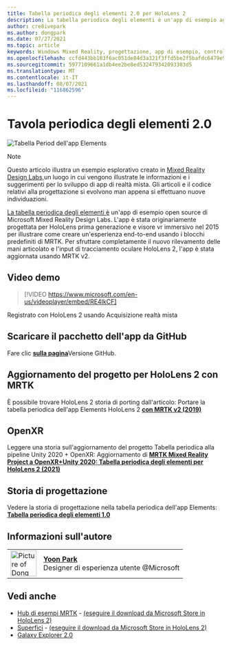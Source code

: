 ```yaml
---
title: Tabella periodica degli elementi 2.0 per HoloLens 2
description: La tabella periodica degli elementi è un'app di esempio aggiornata HoloLens 2'input completo di tracciamento manuale e tracciamento oculare di HoloLens 2.
author: cre8ivepark
ms.author: dongpark
ms.date: 07/27/2021
ms.topic: article
keywords: Windows Mixed Reality, progettazione, app di esempio, controlli, MRTK, Mixed Reality Toolkit, Unity, app di esempio, app di esempio, open source, Microsoft Store, HoloLens, visore di realtà mista, visore di realtà mista windows, visore per realtà virtuale, OpenXR, Open XR, Unity
ms.openlocfilehash: ccfd443bb103f6ac051de84d3a321f3ffd5be2f5bafdc6479e9f67a03771d386
ms.sourcegitcommit: 5977109661a1db4ee2be8ed532479342093303d5
ms.translationtype: MT
ms.contentlocale: it-IT
ms.lasthandoff: 08/07/2021
ms.locfileid: "116862596"
---
```

# <a name="periodic-table-of-the-elements-20"></a>Tavola periodica degli elementi 2.0
![Tabella Period dell'app Elements](../images/MRDL_PeriodicTable.jpg)

>[!NOTE]
>Questo articolo illustra un esempio esplorativo creato in [Mixed Reality Design Labs,](https://github.com/Microsoft/MRDesignLabs_Unity)un luogo in cui vengono illustrate le informazioni e i suggerimenti per lo sviluppo di app di realtà mista. Gli articoli e il codice relativi alla progettazione si evolvono man appena si effettuano nuove individuazioni.

[La tabella periodica degli elementi è](https://github.com/Microsoft/MRDesignLabs_Unity_PeriodicTable) un'app di esempio open source di Microsoft Mixed Reality Design Labs. L'app è stata originariamente progettata per HoloLens prima generazione e visore vr immersivo nel 2015 per illustrare come creare un'esperienza end-to-end usando i blocchi predefiniti di MRTK. Per sfruttare completamente il nuovo rilevamento delle mani articolato e l'input di tracciamento oculare HoloLens 2, l'app è stata aggiornata usando MRTK v2. 

## <a name="demo-video"></a>Video demo 
> [!VIDEO https://www.microsoft.com/en-us/videoplayer/embed/RE4IkCF]

Registrato con HoloLens 2 usando Acquisizione realtà mista

## <a name="download-the-app-package-from-github"></a>Scaricare il pacchetto dell'app da GitHub
Fare clic <a href="https://github.com/microsoft/MRDL_Unity_PeriodicTable/releases" target="_blank">**sulla pagina**</a>Versione GitHub.

## <a name="upgrading-the-project-for-hololens-2-with-mrtk"></a>Aggiornamento del progetto per HoloLens 2 con MRTK
È possibile trovare HoloLens 2 storia di porting dall'articolo: Portare la tabella periodica dell'app Elements HoloLens 2 <a href="https://dongyoonpark.medium.com/bringing-the-periodic-table-of-the-elements-app-to-hololens-2-with-mrtk-v2-a6e3d8362158" target="_blank"> **con MRTK v2 (2019)**</a>

## <a name="openxr"></a>OpenXR 
Leggere una storia sull'aggiornamento del progetto Tabella periodica alla pipeline Unity 2020 + OpenXR: Aggiornamento di <a href="https://dongyoonpark.medium.com/updating-mrtk-mixed-reality-project-to-openxr-unity-2020-periodic-table-of-the-elements-4cf55b0479a4" target="_blank"> **MRTK Mixed Reality Project a OpenXR+Unity 2020: Tabella periodica degli elementi per HoloLens 2 (2021)**</a>

## <a name="design-story"></a>Storia di progettazione 
Vedere la storia di progettazione nella tabella periodica dell'app Elements: [ **Tabella periodica degli elementi 1.0**](periodic-table-of-the-elements.md)

## <a name="about-the-author"></a>Informazioni sull'autore

<table style="border-collapse:collapse" padding-left="0px">
<tr>
<td style="border-style: none" width="60px"><img alt="Picture of Dong Yoon Park" width="60" height="60" src="images/dongyoonpark.jpg"></td>
<td style="border-style: none"><a href="http://dongyoonpark.com" target="_blank"><b>Yoon Park</b></a><br>Designer di esperienza utente @Microsoft</td>
</tr>
</table>

## <a name="see-also"></a>Vedi anche

* [Hub di esempi MRTK](/windows/mixed-reality/mrtk-unity/features/example-scenes/example-hub) - [(eseguire il download da Microsoft Store in HoloLens 2)](https://www.microsoft.com/en-us/p/mrtk-examples-hub/9mv8c39l2sj4)
* [Superfici](sampleapp-surfaces.md) - [(eseguire il download da Microsoft Store in HoloLens 2)](https://www.microsoft.com/en-us/p/surfaces/9nvkpv3sk3x0)
* [Galaxy Explorer 2.0](galaxy-explorer-update.md)